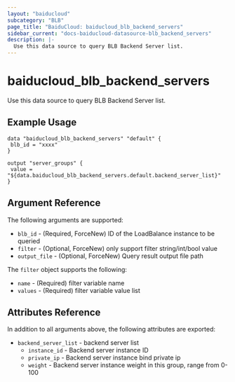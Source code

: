 ```yaml
---
layout: "baiducloud"
subcategory: "BLB"
page_title: "BaiduCloud: baiducloud_blb_backend_servers"
sidebar_current: "docs-baiducloud-datasource-blb_backend_servers"
description: |-
  Use this data source to query BLB Backend Server list.
---
```


# baiducloud_blb_backend_servers

Use this data source to query BLB Backend Server list.

## Example Usage

```hcl
data "baiducloud_blb_backend_servers" "default" {
 blb_id = "xxxx"
}

output "server_groups" {
 value = "${data.baiducloud_blb_backend_servers.default.backend_server_list}"
}
```

## Argument Reference

The following arguments are supported:

* `blb_id` - (Required, ForceNew) ID of the LoadBalance instance to be queried
* `filter` - (Optional, ForceNew) only support filter string/int/bool value
* `output_file` - (Optional, ForceNew) Query result output file path

The `filter` object supports the following:

* `name` - (Required) filter variable name
* `values` - (Required) filter variable value list

## Attributes Reference

In addition to all arguments above, the following attributes are exported:

* `backend_server_list` - backend server list
  * `instance_id` - Backend server instance ID
  * `private_ip` - Backend server instance bind private ip
  * `weight` - Backend server instance weight in this group, range from 0-100


